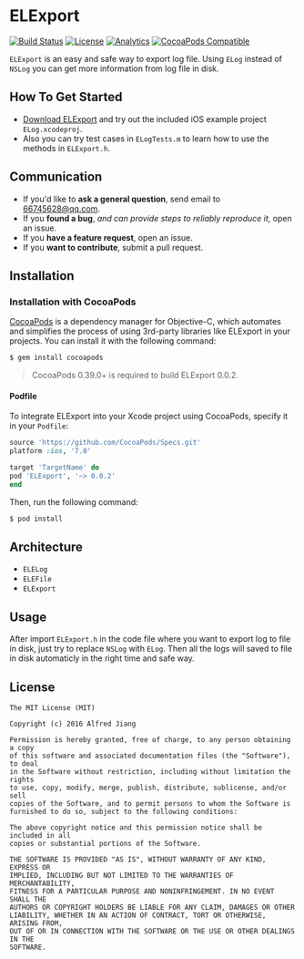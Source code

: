 # ELExport

[![Build Status](https://travis-ci.org/viktyz/ELExport.svg?branch=master)](https://travis-ci.org/viktyz/ELExport)
[![License](http://img.shields.io/badge/license-MIT-blue.svg)](http://opensource.org/licenses/MIT)
[![Analytics](https://ga-beacon.appspot.com/UA-76943272-1/elexport/readme)](https://github.com/igrigorik/ga-beacon)
[![CocoaPods Compatible](https://img.shields.io/cocoapods/v/ELExport.svg)](https://img.shields.io/cocoapods/v/ELExport.svg)

`ELExport` is an easy and safe way to export log file. Using `ELog` instead of `NSLog` you can get more information from log file in disk.

## How To Get Started

- [Download ELExport](https://github.com/viktyz/ELExport.git) and try out the included iOS example project `ELog.xcodeproj`.
- Also you can try test cases in `ELogTests.m` to learn how to use the methods in `ELExport.h`.

## Communication

- If you'd like to **ask a general question**, send email to [66745628@qq.com](66745628@qq.com).
- If you **found a bug**, _and can provide steps to reliably reproduce it_, open an issue.
- If you **have a feature request**, open an issue.
- If you **want to contribute**, submit a pull request.

## Installation

### Installation with CocoaPods

[CocoaPods](http://cocoapods.org) is a dependency manager for Objective-C, which automates and simplifies the process of using 3rd-party libraries like ELExport in your projects. You can install it with the following command:

```bash
$ gem install cocoapods
```

> CocoaPods 0.39.0+ is required to build ELExport 0.0.2.

#### Podfile

To integrate ELExport into your Xcode project using CocoaPods, specify it in your `Podfile`:

```ruby
source 'https://github.com/CocoaPods/Specs.git'
platform :ios, '7.0'

target 'TargetName' do
pod 'ELExport', '~> 0.0.2'
end
```

Then, run the following command:

```bash
$ pod install
```

## Architecture

- `ELELog`
- `ELEFile`
- `ELExport`

## Usage

After import `ELExport.h` in the code file where you want to export log to file in disk, just try to replace `NSLog` with `ELog`.
Then all the logs will saved to file in disk automaticly in the right time and safe way.

## License
```
The MIT License (MIT)

Copyright (c) 2016 Alfred Jiang

Permission is hereby granted, free of charge, to any person obtaining a copy
of this software and associated documentation files (the "Software"), to deal
in the Software without restriction, including without limitation the rights
to use, copy, modify, merge, publish, distribute, sublicense, and/or sell
copies of the Software, and to permit persons to whom the Software is
furnished to do so, subject to the following conditions:

The above copyright notice and this permission notice shall be included in all
copies or substantial portions of the Software.

THE SOFTWARE IS PROVIDED "AS IS", WITHOUT WARRANTY OF ANY KIND, EXPRESS OR
IMPLIED, INCLUDING BUT NOT LIMITED TO THE WARRANTIES OF MERCHANTABILITY,
FITNESS FOR A PARTICULAR PURPOSE AND NONINFRINGEMENT. IN NO EVENT SHALL THE
AUTHORS OR COPYRIGHT HOLDERS BE LIABLE FOR ANY CLAIM, DAMAGES OR OTHER
LIABILITY, WHETHER IN AN ACTION OF CONTRACT, TORT OR OTHERWISE, ARISING FROM,
OUT OF OR IN CONNECTION WITH THE SOFTWARE OR THE USE OR OTHER DEALINGS IN THE
SOFTWARE.
```
